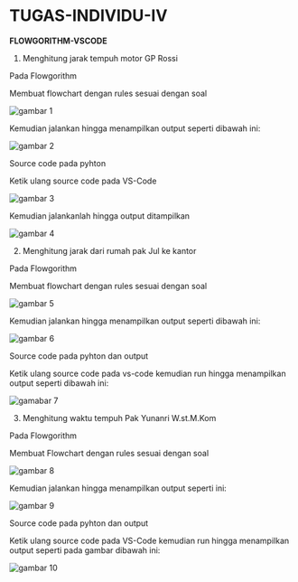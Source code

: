 # TUGAS-INDIVIDU-IV

**FLOWGORITHM-VSCODE**

1. Menghitung jarak tempuh motor GP Rossi

Pada Flowgorithm

   Membuat flowchart dengan rules sesuai dengan soal
   
   ![gambar 1](https://user-images.githubusercontent.com/93033802/139531132-051fce9d-2319-4649-abc3-e883aff340e7.png)
   
   Kemudian jalankan hingga menampilkan output seperti dibawah ini:
   
   ![gambar 2](https://user-images.githubusercontent.com/93033802/139531196-f27f1713-2884-4584-b6a3-7795427bfac6.png)
   
Source code pada pyhton

   Ketik ulang source code pada VS-Code
   
   ![gambar 3](https://user-images.githubusercontent.com/93033802/139531338-9ff16686-3563-42fb-969a-a8f8da9c0758.png)
   
   Kemudian jalankanlah hingga output ditampilkan
   
   ![gambar 4](https://user-images.githubusercontent.com/93033802/139531355-ddb36ddd-7977-4394-94cd-edc50628b533.png)
   
2. Menghitung jarak dari rumah pak Jul ke kantor

Pada Flowgorithm

   Membuat flowchart dengan rules sesuai dengan soal
   
   ![gambar 5](https://user-images.githubusercontent.com/93033802/139531424-7896abd5-c1d9-4aa8-a642-450deb375e6f.png)
   
   Kemudian jalankan hingga menampilkan output seperti dibawah ini:
   
   ![gambar 6](https://user-images.githubusercontent.com/93033802/139531456-c2adaffd-d57e-4375-9289-db27d12fa6fe.png)
   
Source code pada pyhton dan output

   Ketik ulang source code pada vs-code kemudian run hingga menampilkan output seperti dibawah ini:
   
   ![gamabar 7](https://user-images.githubusercontent.com/93033802/139531507-e6a2e069-ba3f-4631-9eac-9316931e0410.png)
   
3. Menghitung waktu tempuh Pak Yunanri W.st.M.Kom

Pada Flowgorithm

   Membuat Flowchart dengan rules sesuai dengan soal
   
   ![gambar 8](https://user-images.githubusercontent.com/93033802/139531555-6b39deee-f994-40bf-9a96-75396fee1f79.png)
   
   Kemudian jalankan hingga menampilkan output seperti ini:
   
   ![gambar 9](https://user-images.githubusercontent.com/93033802/139531573-9a556731-c5ea-4381-a40b-b5fa03c71340.png)
   
Source code pada pyhton dan output 

   Ketik ulang source code pada VS-Code kemudian run hingga menampilkan output seperti pada gambar dibawah ini:
   
   ![gambar 10](https://user-images.githubusercontent.com/93033802/139531623-fad85527-5f17-47f6-8074-2951ca3aca50.png)




   




   


